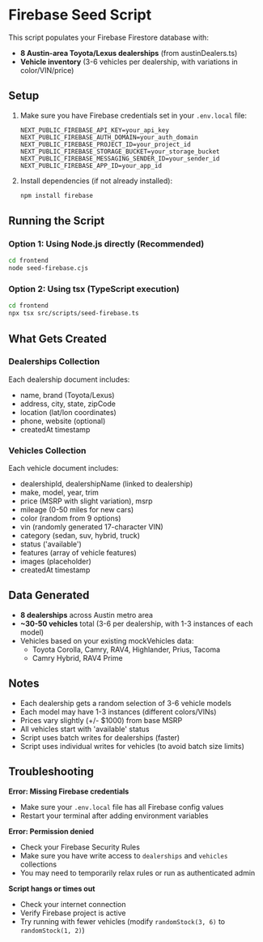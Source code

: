 # Firebase Seed Script

This script populates your Firebase Firestore database with:
- **8 Austin-area Toyota/Lexus dealerships** (from austinDealers.ts)
- **Vehicle inventory** (3-6 vehicles per dealership, with variations in color/VIN/price)

## Setup

1. Make sure you have Firebase credentials set in your `.env.local` file:
   ```
   NEXT_PUBLIC_FIREBASE_API_KEY=your_api_key
   NEXT_PUBLIC_FIREBASE_AUTH_DOMAIN=your_auth_domain
   NEXT_PUBLIC_FIREBASE_PROJECT_ID=your_project_id
   NEXT_PUBLIC_FIREBASE_STORAGE_BUCKET=your_storage_bucket
   NEXT_PUBLIC_FIREBASE_MESSAGING_SENDER_ID=your_sender_id
   NEXT_PUBLIC_FIREBASE_APP_ID=your_app_id
   ```

2. Install dependencies (if not already installed):
   ```bash
   npm install firebase
   ```

## Running the Script

### Option 1: Using Node.js directly (Recommended)
```bash
cd frontend
node seed-firebase.cjs
```

### Option 2: Using tsx (TypeScript execution)
```bash
cd frontend
npx tsx src/scripts/seed-firebase.ts
```

## What Gets Created

### Dealerships Collection
Each dealership document includes:
- name, brand (Toyota/Lexus)
- address, city, state, zipCode
- location (lat/lon coordinates)
- phone, website (optional)
- createdAt timestamp

### Vehicles Collection
Each vehicle document includes:
- dealershipId, dealershipName (linked to dealership)
- make, model, year, trim
- price (MSRP with slight variation), msrp
- mileage (0-50 miles for new cars)
- color (random from 9 options)
- vin (randomly generated 17-character VIN)
- category (sedan, suv, hybrid, truck)
- status ('available')
- features (array of vehicle features)
- images (placeholder)
- createdAt timestamp

## Data Generated
- **8 dealerships** across Austin metro area
- **~30-50 vehicles** total (3-6 per dealership, with 1-3 instances of each model)
- Vehicles based on your existing mockVehicles data:
  - Toyota Corolla, Camry, RAV4, Highlander, Prius, Tacoma
  - Camry Hybrid, RAV4 Prime

## Notes
- Each dealership gets a random selection of 3-6 vehicle models
- Each model may have 1-3 instances (different colors/VINs)
- Prices vary slightly (+/- $1000) from base MSRP
- All vehicles start with 'available' status
- Script uses batch writes for dealerships (faster)
- Script uses individual writes for vehicles (to avoid batch size limits)

## Troubleshooting

**Error: Missing Firebase credentials**
- Make sure your `.env.local` file has all Firebase config values
- Restart your terminal after adding environment variables

**Error: Permission denied**
- Check your Firebase Security Rules
- Make sure you have write access to `dealerships` and `vehicles` collections
- You may need to temporarily relax rules or run as authenticated admin

**Script hangs or times out**
- Check your internet connection
- Verify Firebase project is active
- Try running with fewer vehicles (modify `randomStock(3, 6)` to `randomStock(1, 2)`)
